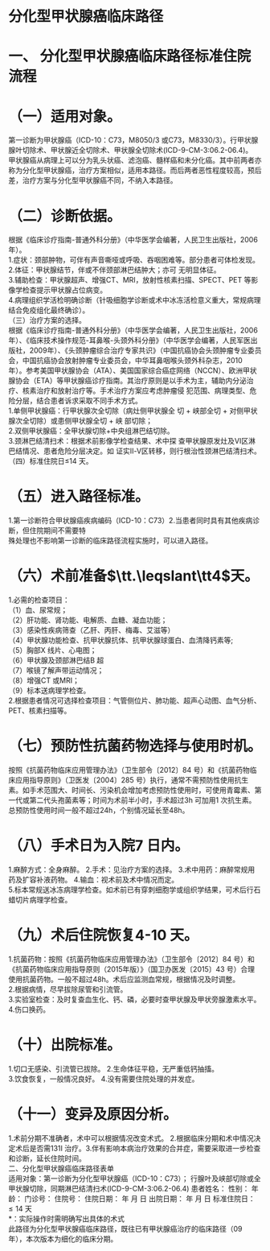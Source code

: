 # 分化型甲状腺癌临床路径  
# 一、 分化型甲状腺癌临床路径标准住院流程  
# （一）适用对象。  
第一诊断为甲状腺癌（ICD-10：C73，M8050/3 或C73，M8330/3）。行甲状腺腺叶切除术、甲状腺近全切除术、甲状腺全切除术(ICD-9-CM-3:06.2-06.4)。  
甲状腺癌从病理上可以分为乳头状癌、滤泡癌、髓样癌和未分化癌。其中前两者亦称为分化型甲状腺癌，治疗方案相似，适用本路径。而后两者恶性程度较高，预后差，治疗方案与分化型甲状腺癌不同，不纳入本路径。  
#     （二）诊断依据。  
根据《临床诊疗指南-普通外科分册》（中华医学会编著，人民卫生出版社，2006 年）。  
1.症状：颈部肿物，可伴有声音嘶哑或呼吸、吞咽困难等。部分患者可体检发现。  
2.体征：甲状腺结节，伴或不伴颈部淋巴结肿大；亦可 无明显体征。  
3.辅助检查：甲状腺超声、增强CT、MRI，放射性核素扫描、SPECT、PET 等影像学检查提示甲状腺占位病变。  
4.病理组织学活检明确诊断（针吸细胞学诊断或术中冰冻活检意义重大，常规病理结合免疫组化最终确诊）。  
（三）治疗方案的选择。  
根据《临床诊疗指南-普通外科分册》（中华医学会编著，人民卫生出版社，2006 年）、《临床技术操作规范-耳鼻喉-头颈外科分册》（中华医学会编著，人民军医出版社，2009年）、《头颈肿瘤综合治疗专家共识》（中国抗癌协会头颈肿瘤专业委员会，中国抗癌协会放射肿瘤专业委员会，中华耳鼻咽喉头颈外科杂志，2010 年）。参考美国甲状腺协会（ATA）、美国国家综合癌症网络（NCCN）、欧洲甲状腺协会（ETA）等甲状腺癌诊疗指南。其治疗原则是以手术为主，辅助内分泌治疗、核素治疗和放射治疗等。手术治疗方案应考虑肿瘤侵 犯范围、病理类型、危险分层，结合患者诉求采取不同手术方式。  
1.单侧甲状腺癌：行甲状腺次全切除（病灶侧甲状腺全 切 $+$ 峡部全切 $+$ 对侧甲状腺次全切除）或患侧甲状腺全切 $+$ 峡 部切除；  
2.双侧甲状腺癌：全甲状腺切除$+$中央组淋巴结切除。  
3.颈淋巴结清扫术：根据术前影像学检查结果、术中探 查甲状腺原发灶及Ⅵ区淋巴结情况、患者危险分层决定。如 证实Ⅱ-Ⅴ区转移，则行根治性颈淋巴结清扫术。  
（四）标准住院日≤14 天。  
#     （五）进入路径标准。  
1.第一诊断符合甲状腺癌疾病编码（ICD-10：C73）2.当患者同时具有其他疾病诊断，但住院期间不需要特  
殊处理也不影响第一诊断的临床路径流程实施时，可以进入路径。  
# （六）术前准备$\tt.\leqslant\tt4$天。  
1.必需的检查项目：  
（1）血、尿常规；  
（2）肝功能、肾功能、电解质、血糖、凝血功能；  
（3）感染性疾病筛查（乙肝、丙肝、梅毒、艾滋等）  
（4）甲状腺功能检查、抗甲状腺抗体、抗甲状腺球蛋白、血清降钙素等;  
（5）胸部X 线片、心电图；  
（6）甲状腺及颈部淋巴结B 超  
（7）喉镜了解声带运动情况；  
（8）增强CT 或MRI；  
（9）标本送病理学检查。  
2.根据患者情况可选择检查项目：气管侧位片、肺功能、超声心动图、血气分析、PET、核素扫描等。  
#     （七）预防性抗菌药物选择与使用时机。  
按照《抗菌药物临床应用管理办法》（卫生部令〔2012〕84 号）和《抗菌药物临床应用指导原则》（卫医发〔2004〕285 号）执行，通常不需预防性使用抗生素。如手术范围大、时间长、污染机会增加考虑预防性使用时，可使用青霉素、第一代或第二代头孢菌素等；时间为术前半小时，手术超过3h 可加用1 次抗生素。总预防性使用时间一般不超过24h，个别情况延长至$48\mathrm{h}$。  
# （八）手术日为入院7 日内。  
1.麻醉方式：全身麻醉。 2.手术：见治疗方案的选择。 3.术中用药：麻醉常规用药及扩容补液药物。 4.输血：视术前及术中情况而定。  
5.标本常规送冰冻病理学检查。如术前已有穿刺细胞学或组织学结果，可术后行石蜡切片病理学检查。  
# （九）术后住院恢复4-10 天。  
1.抗菌药物：按照《抗菌药物临床应用管理办法》（卫生部令〔2012〕84 号）和《抗菌药物临床应用指导原则（2015年版）》（国卫办医发〔2015〕43 号）合理使用抗菌药物。一般不超过48h。术后应监测血常规，根据情况及时调整。  
2.根据病情，尽早拔除尿管和引流管。  
3.实验室检查：及时复查血生化、钙、磷，必要时查甲状腺及甲状旁腺激素水平。  
4.伤口换药。  
# （十）出院标准。  
1.切口无感染、引流管已拔除。 2.生命体征平稳，无严重低钙抽搐。  
3.饮食恢复，一般情况良好。 4.没有需要住院处理的并发症。  
# （十一）变异及原因分析。  
1.术前分期不准确者，术中可以根据情况改变术式。 2.根据临床分期和术中情况决定术后是否需131I 治疗。3.伴有影响本病治疗效果的合并症，需要采取进一步检查和诊断，延长住院时间。  
二、分化型甲状腺癌临床路径表单  
适用对象：第一诊断为分化型甲状腺癌（ICD-10：C73）； 行腺叶及峡部切除或全甲状腺切除，同期淋巴结清扫术(ICD-9-CM-3:06.2-06.4) 患者姓名：           性别：     年龄：      门诊号：        住院号：       住院日期：     年   月   日 出院日期：     年   月   日  标准住院日：${\leqslant}14$ 天  
\*：实际操作时需明确写出具体的术式  
此路径为分化型甲状腺癌临床路径，既往已有甲状腺癌治疗的临床路径（09 年），本次版本为细化的临床分期。  